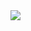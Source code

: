 <img src="https://cutewallpaper.org/25/animated-cyberpunk-wallpaper-gif/cyberpunk-shape-your-computer-beautifully.gif">
